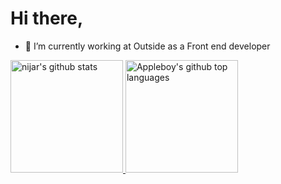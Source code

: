 # Hi there,

- 🔭 I’m currently working at Outside as a Front end developer

<a href="https://github.com/appleboy">
  <img height="180em" src="https://github-readme-stats.vercel.app/api?username=Nijarshrestha&show_icons=true&theme=dark&count_private=true" alt="nijar's github stats" />
  <img height="180em" src="https://github-readme-stats.vercel.app/api/top-langs/?username=Nijarshrestha&theme=dark&layout=compact" alt="Appleboy's github top languages" />
</a>
<br />
<br/>
